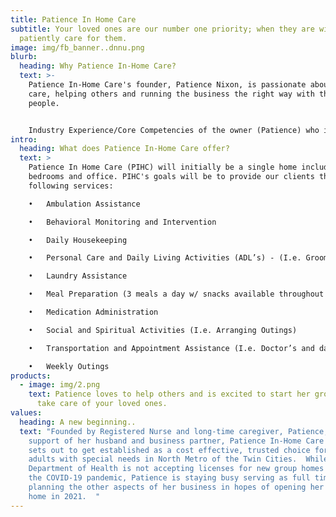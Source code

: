 ```yaml
---
title: Patience In Home Care
subtitle: Your loved ones are our number one priority; when they are with us, we
  patiently care for them.
image: img/fb_banner..dnnu.png
blurb:
  heading: Why Patience In-Home Care?
  text: >-
    Patience In-Home Care's founder, Patience Nixon, is passionate about in-home
    care, helping others and running the business the right way with the right
    people.


    Industry Experience/Core Competencies of the owner (Patience) who is an RN having 20+ years working in health care (senior living, assisted living, group home, private duty nursing).  Patience has been highly sought after by her previous and current employers for the level of care and experience she provides.  Patience has worked in in-home care and institutional elderly care for many years and has taken care of clients with various trach and ventilator needs (i.e., Muscular Dystrophy, ALS, and quadriplegic clients) as well as elderly clients (i.e., clients with dementia & Alzheimer’s).
intro:
  heading: What does Patience In-Home Care offer?
  text: >
    Patience In Home Care (PIHC) will initially be a single home including four
    bedrooms and office. PIHC's goals will be to provide our clients the
    following services:

    •	Ambulation Assistance

    •	Behavioral Monitoring and Intervention

    •	Daily Housekeeping

    •	Personal Care and Daily Living Activities (ADL’s) - (I.e. Grooming)

    •	Laundry Assistance

    •	Meal Preparation (3 meals a day w/ snacks available throughout day)

    •	Medication Administration

    •	Social and Spiritual Activities (I.e. Arranging Outings)

    •	Transportation and Appointment Assistance (I.e. Doctor’s and day program appointments)

    •	Weekly Outings
products:
  - image: img/2.png
    text: Patience loves to help others and is excited to start her group home and
      take care of your loved ones.
values:
  heading: A new beginning..
  text: "Founded by Registered Nurse and long-time caregiver, Patience, with the
    support of her husband and business partner, Patience In-Home Care (PIHC)
    sets out to get established as a cost effective, trusted choice for housing
    adults with special needs in North Metro of the Twin Cities.  While the MN
    Department of Health is not accepting licenses for new group homes due to
    the COVID-19 pandemic, Patience is staying busy serving as full time RN and
    planning the other aspects of her business in hopes of opening her first
    home in 2021.  "
---
```

